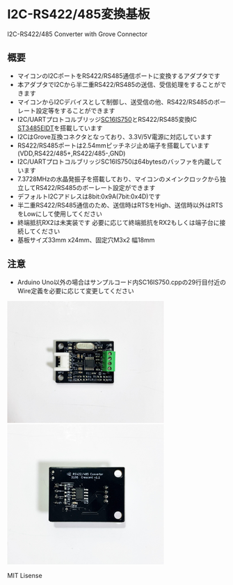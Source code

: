 # I2C-RS422/485変換基板 

I2C-RS422/485 Converter with Grove Connector

## 概要 
  * マイコンのI2CポートをRS422/RS485通信ポートに変換するアダプタです  
  * 本アダプタでI2Cから半二重RS422/RS485の送信、受信処理をすることができます  
  * マイコンからI2Cデバイスとして制御し、送受信の他、RS422/RS485のボーレート設定等をすることができます
  * I2C/UARTプロトコルブリッジ[SC16IS750][1]とRS422/RS485変換IC [ST3485EIDT][2]を搭載しています
  * I2CはGrove互換コネクタとなっており、3.3V/5V電源に対応しています
  * RS422/RS485ポートは2.54mmピッチネジ止め端子を搭載しています(VDD,RS422/485+,RS422/485-,GND)  
  * I2C/UARTプロトコルブリッジSC16IS750は64bytesのバッファを内蔵しています
  * 7.3728MHzの水晶発振子を搭載しており、マイコンのメインクロックから独立してRS422/RS485のボーレート設定ができます 
  * デフォルトI2Cアドレスは8bit:0x9A(7bit:0x4D)です  
  * 半二重RS422/RS485通信のため、送信時はRTSをHigh、送信時以外はRTSをLowにして使用してください    
  * 終端抵抗RX2は未実装です  必要に応じて終端抵抗をRX2もしくは端子台に接続してください  
  * 基板サイズ33mm x24mm、固定穴M3x2 幅18mm  

## 注意 
  * Arduino Uno以外の場合はサンプルコード内SC16IS750.cppの29行目付近のWire定義を必要に応じて変更してください  

<img src="https://raw.githubusercontent.com/meerstern/I2C_RS422_RS485_Converter/main/IMG/img1.JPG" width="360">

<img src="https://raw.githubusercontent.com/meerstern/I2C_RS422_RS485_Converter/main/IMG/img2.JPG" width="360">

    
[1]: https://www.nxp.com/products/peripherals-and-logic/signal-chain/bridges/single-uart-with-i2c-bus-spi-interface-64-bytes-of-transmit-and-receive-fifos-irda-sir-built-in-support:SC16IS740_750_760 "*1"
[2]: https://www.st.com/ja/interfaces-and-transceivers/st3485ei.html "*2"
MIT Lisense
